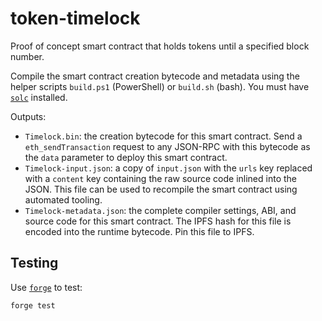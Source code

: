 # token-timelock

Proof of concept smart contract that holds tokens until a specified block number.

Compile the smart contract creation bytecode and metadata using the helper scripts `build.ps1` (PowerShell) or `build.sh` (bash). You must have [`solc`](https://github.com/ethereum/solidity) installed.

Outputs:
- `Timelock.bin`: the creation bytecode for this smart contract. Send a `eth_sendTransaction` request to any JSON-RPC with this bytecode as the `data` parameter to deploy this smart contract.
- `Timelock-input.json`: a copy of `input.json` with the `urls` key replaced with a `content` key containing the raw source code inlined into the JSON. This file can be used to recompile the smart contract using automated tooling.
- `Timelock-metadata.json`: the complete compiler settings, ABI, and source code for this smart contract. The IPFS hash for this file is encoded into the runtime bytecode. Pin this file to IPFS.

## Testing

Use [`forge`](https://github.com/foundry-rs/foundry/tree/master/crates/forge) to test:

```
forge test
```
